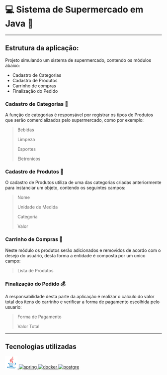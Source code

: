 # 💻 Sistema de Supermercado em Java 🏪
----
## Estrutura da aplicação:
Projeto simulando um sistema de supermercado, contendo os módulos abaixo:

* Cadastro de Categorias
* Cadastro de Produtos
* Carrinho de compras
* Finalização do Pedido

### Cadastro de Categorias 🎏
A função de categorias é responsável por registrar os tipos de Produtos que serão comercializados pelo supermercado, como por exemplo:

> Bebidas
> 
> Limpeza
> 
> Esportes
> 
> Eletronicos
>

### Cadastro de Produtos 🍕
O cadastro de Produtos utiliza de uma das categorias criadas anteriormente para instanciar um objeto, contendo os seguintes campos:

> Nome
>
> Unidade de Medida
>
> Categoria
>
> Valor

### Carrinho de Compras 🛒
Neste módulo os produtos serão adicionados e removidos de acordo com o desejo do usuário, desta forma a entidade é composta por um unico campo:

> Lista de Produtos
>

### Finalização do Pedido 💰


A responsabilidade desta parte da aplicação é realizar o calculo do valor total dos itens do carrinho e verificar a forma de pagamento escolhida pelo usuario:

> Forma de Pagamento
>
> Valor Total

----

## Tecnologias utilizadas
<p>
  <a href="https://www.java.com" target="_blank" rel="noreferrer"> <img src="https://raw.githubusercontent.com/devicons/devicon/master/icons/java/java-original.svg" alt="java" width="40" height="40"/> </a> 
  <a href="https://spring.io/" target="_blank" rel="noreferrer"> <img src="https://www.vectorlogo.zone/logos/springio/springio-icon.svg" alt="spring" width="40" height="40"/> </a> 
  <a href="https://www.docker.com" target="_blank" rel="noreferrer"> <img src="https://www.svgrepo.com/show/349342/docker.svg" alt="docker" width="40" height="40"> </a>
  <a href="https://www.postgresql.org" target="_blank" rel="noreferrer"> <img src="https://www.vectorlogo.zone/logos/postgresql/postgresql-icon.svg" alt="postgre" width="40" height="40"> </a>
</p>
